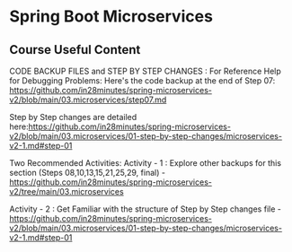 # Spring Boot Microservices

## Course Useful Content

CODE BACKUP FILES and STEP BY STEP CHANGES : For Reference
Help for Debugging Problems:
Here's the code backup at the end of Step 07: https://github.com/in28minutes/spring-microservices-v2/blob/main/03.microservices/step07.md

Step by Step changes are detailed here:https://github.com/in28minutes/spring-microservices-v2/blob/main/03.microservices/01-step-by-step-changes/microservices-v2-1.md#step-01

Two Recommended Activities:
Activity - 1 : Explore other backups for this section (Steps 08,10,13,15,21,25,29, final) - https://github.com/in28minutes/spring-microservices-v2/tree/main/03.microservices

Activity - 2 : Get Familiar with the structure of Step by Step changes file - https://github.com/in28minutes/spring-microservices-v2/blob/main/03.microservices/01-step-by-step-changes/microservices-v2-1.md#step-01
